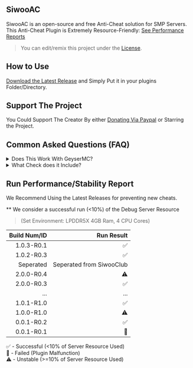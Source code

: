 ## SiwooAC 
SiwooAC is an open-source and free Anti-Cheat solution for SMP Servers. 
This Anti-Cheat Plugin is Extremely Resource-Friendly: [See Performance Reports](#run-performance/stability-report)
> You can edit/remix this project under the [License](LICENSE).

## How to Use
[Download the Latest Release](https://github.com/siwoolol/SiwooAC/releases) and Simply Put it in your plugins Folder/Directory.

## Support The Project
You Could Support The Creator By either [Donating Via Paypal](https://paypal.me/ss2uang/)
or Starring the Project.

## Common Asked Questions (FAQ)
<details>
  <summary>Does This Work With GeyserMC?</summary>
  > Of Course! We have Seperate Checks for Bedrock Players!
</details>
<details>
  <summary>What Check does it Include?</summary>
  > For Now, We have Checks For: </br>
  AimAssist, Autoclicker, Criticals, Flight, Hitboxes, Reach, Scaffold. </br>
  > We are Currently Planning to Add Supports to more Checks and Improving The Checks.
</details>

## Run Performance/Stability Report
We Recommend Using the Latest Releases for preventing new cheats.

** We consider a successful run (<10%) of the Debug Server Resource

> (Set Environment: LPDDR5X 4GB Ram, 4 CPU Cores)

| Build Num/ID | Run Result |
| --------:| -----------:|
| 1.0.3-R0.1 | ✅️ |
| 1.0.2-R0.3 | ✅️ |
| Seperated | Seperated from SiwooClub |
| 2.0.0-R0.4 | ⚠️ |
| 2.0.0-R0.3 | ✅️ |
| ... | ... |
| 1.0.1-R1.0 | ✅️ |
| 1.0.0-R1.0 | ⚠️ |
| 0.0.1-R0.2 | ✅️ |
| 0.0.1-R0.1 | 🚫 |

✅️ - Successful (<10% of Server Resource Used) </br>
🚫 - Failed (Plugin Malfunction) </br>
⚠️ - Unstable (>=10% of Server Resource Used) </br>
